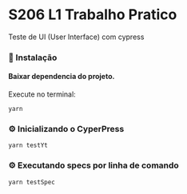# S206 L1 Trabalho Pratico
Teste de UI (User Interface) com cypress 

### 🔧 Instalação

#### Baixar dependencia do projeto.

Execute no terminal:

```
yarn
```

### ⚙️ Inicializando o CyperPress

```
yarn testYt
```
### ⚙️ Executando specs por linha de comando

```
yarn testSpec
```
